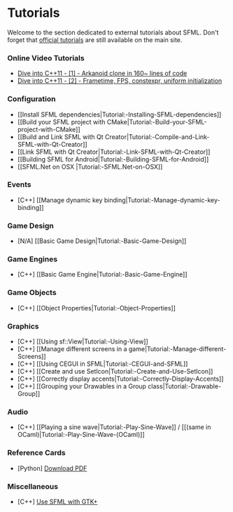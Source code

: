 # Tutorials

Welcome to the section dedicated to external tutorials about SFML. Don't forget that [official tutorials](http://www.sfml-dev.org/tutorials/2.2/) are still available on the main site.

### Online Video Tutorials
* [Dive into C++11 - [1] - Arkanoid clone in 160~ lines of code](http://www.youtube.com/watch?v=_4K3tsKa1Uc)
* [Dive into C++11 - [2] - Frametime, FPS, constexpr, uniform initialization](http://www.youtube.com/watch?v=tPbrWAbzyTE)

### Configuration

* [[Install SFML dependencies|Tutorial:-Installing-SFML-dependencies]]
* [[Build your SFML project with CMake|Tutorial:-Build-your-SFML-project-with-CMake]]
* [[Build and Link SFML with Qt Creator|Tutorial:-Compile-and-Link-SFML-with-Qt-Creator]]
* [[Link SFML with Qt Creator|Tutorial:-Link-SFML-with-Qt-Creator]]
* [[Building SFML for Android|Tutorial:-Building-SFML-for-Android]]
* [[SFML.Net on OSX |Tutorial:-SFML.Net-on-OSX]]

### Events

* [C++] [[Manage dynamic key binding|Tutorial:-Manage-dynamic-key-binding]]

### Game Design
* [N/A] [[Basic Game Design|Tutorial:-Basic-Game-Design]]

### Game Engines
* [C++] [[Basic Game Engine|Tutorial:-Basic-Game-Engine]]

### Game Objects
* [C++] [[Object Properties|Tutorial:-Object-Properties]]

### Graphics

* [C++] [[Using sf::View|Tutorial:-Using-View]]
* [C++] [[Manage different screens in a game|Tutorial:-Manage-different-Screens]]
* [C++] [[Using CEGUI in SFML|Tutorial:-CEGUI-and-SFML]]
* [C++] [[Create and use SetIcon|Tutorial:-Create-and-Use-SetIcon]]
* [C++] [[Correctly display accents|Tutorial:-Correctly-Display-Accents]]
* [C++] [[Grouping your Drawables in a Group class|Tutorial:-Drawable-Group]]

### Audio
* [C++] [[Playing a sine wave|Tutorial:-Play-Sine-Wave]] / [[(same in OCaml)|Tutorial:-Play-Sine-Wave-(OCaml)]]

### Reference Cards

* [Python] [Download PDF](http://www.losersjuegos.com.ar/_media/referencia/apuntes/pysfml/pysfml_reference_card.pdf)

### Miscellaneous

* [C++] [Use SFML with GTK+](http://lalaland.github.com/gtkGuide.html)